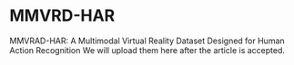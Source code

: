 # MMVRD-HAR
MMVRAD-HAR: A Multimodal Virtual Reality Dataset Designed for Human Action Recognition
We will upload them here after the article is accepted.

